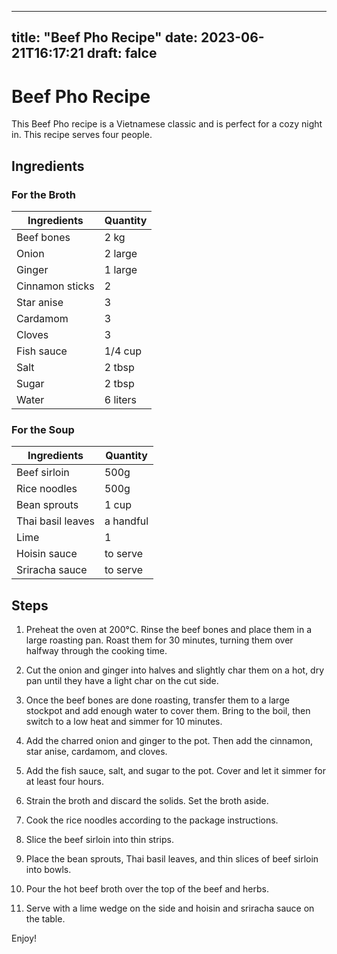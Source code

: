 
---
title: "Beef Pho Recipe"
date: 2023-06-21T16:17:21
draft: falce
---

# Beef Pho Recipe

This Beef Pho recipe is a Vietnamese classic and is perfect for a cozy night in. This recipe serves four people.

## Ingredients

### For the Broth

| Ingredients         | Quantity    |
|---------------------|-------------|
| Beef bones          | 2 kg        |
| Onion               | 2 large     |
| Ginger              | 1 large     |
| Cinnamon sticks     | 2           |
| Star anise          | 3           |
| Cardamom            | 3           |
| Cloves              | 3           |
| Fish sauce          | 1/4 cup     |
| Salt                | 2 tbsp      |
| Sugar               | 2 tbsp      |
| Water               | 6 liters    |

### For the Soup

| Ingredients         | Quantity    |
|---------------------|-------------|
| Beef sirloin        | 500g        |
| Rice noodles        | 500g        |
| Bean sprouts        | 1 cup       |
| Thai basil leaves   | a handful   |
| Lime                | 1           |
| Hoisin sauce        | to serve    |
| Sriracha sauce      | to serve    |

## Steps

1. Preheat the oven at 200°C. Rinse the beef bones and place them in a large roasting pan. Roast them for 30 minutes, turning them over halfway through the cooking time.

2. Cut the onion and ginger into halves and slightly char them on a hot, dry pan until they have a light char on the cut side.

3. Once the beef bones are done roasting, transfer them to a large stockpot and add enough water to cover them. Bring to the boil, then switch to a low heat and simmer for 10 minutes.

4. Add the charred onion and ginger to the pot. Then add the cinnamon, star anise, cardamom, and cloves.

5. Add the fish sauce, salt, and sugar to the pot. Cover and let it simmer for at least four hours. 

6. Strain the broth and discard the solids. Set the broth aside.

7. Cook the rice noodles according to the package instructions.

8. Slice the beef sirloin into thin strips.

9. Place the bean sprouts, Thai basil leaves, and thin slices of beef sirloin into bowls.

10. Pour the hot beef broth over the top of the beef and herbs.

11. Serve with a lime wedge on the side and hoisin and sriracha sauce on the table.

Enjoy!

